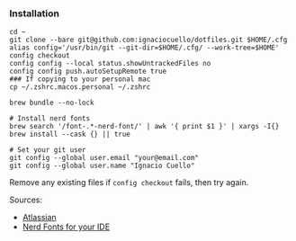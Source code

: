 ### Installation

```
cd ~
git clone --bare git@github.com:ignaciocuello/dotfiles.git $HOME/.cfg
alias config='/usr/bin/git --git-dir=$HOME/.cfg/ --work-tree=$HOME'
config checkout
config config --local status.showUntrackedFiles no
config config push.autoSetupRemote true
### If copying to your personal mac
cp ~/.zshrc.macos.personal ~/.zshrc

brew bundle --no-lock

# Install nerd fonts
brew search '/font-.*-nerd-font/' | awk '{ print $1 }' | xargs -I{} brew install --cask {} || true

# Set your git user
git config --global user.email "your@email.com"
git config --global user.name "Ignacio Cuello"
```

Remove any existing files if `config checkout` fails, then try again.

Sources: 
- [Atlassian](https://www.atlassian.com/git/tutorials/dotfiles)
- [Nerd Fonts for your IDE](https://gist.github.com/davidteren/898f2dcccd42d9f8680ec69a3a5d350e)
